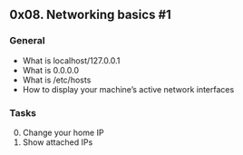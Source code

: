 ## 0x08. Networking basics #1

### General
* What is localhost/127.0.0.1
* What is 0.0.0.0
* What is /etc/hosts
* How to display your machine’s active network interfaces

### Tasks
0. Change your home IP
1. Show attached IPs
